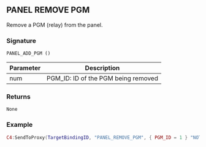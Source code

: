 ## PANEL REMOVE PGM

Remove a PGM (relay) from the panel.


### Signature

`PANEL_ADD_PGM ()`


| Parameter | Description |
| --- | --- |
| num | PGM\_ID: ID of the PGM being removed |


### Returns

`None`


### Example

```lua
C4:SendToProxy(TargetBindingID, "PANEL_REMOVE_PGM", { PGM_ID = 1 } "NOTIFY")
```
